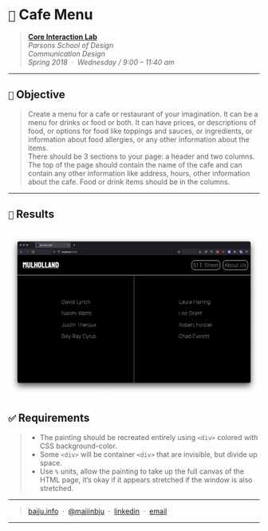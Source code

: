 # `📖` Cafe Menu
> **[Core Interaction Lab](https://github.com/majiinbju/core-interaction-2017)**<br>
> *Parsons School of Design<br>
> Communication Design<br>
> Spring 2018 &nbsp;&middot;&nbsp;
> Wednesday / 9:00 – 11:40 am*
> 
---
## `🎯` Objective
> Create a menu for a cafe or restaurant of your imagination. It can be a menu for drinks or food or both. It can have prices, or descriptions of food, or options for food like toppings and sauces, or ingredients, or information about food allergies, or any other information about the items.<br>
> There should be 3 sections to your page: a header and two columns.<br>
> The top of the page should contain the name of the cafe and can contain any other information like address, hours, other information about the cafe. Food or drink items should be in the columns.
---
## `🧪` Results
![Cafe Menu](cafe-menu.png)
---
## `✅` Requirements
> - The painting should be recreated entirely using `<div>` colored with CSS background-color.
> - Some `<div>` will be container `<div>` that are invisible, but divide up space.
> - Use `%` units, allow the painting to take up the full canvas of the HTML page, it’s okay if it appears stretched if the window is also stretched. 
---
> [bajju.info](https://www.bajju.info) &nbsp;&middot;&nbsp;
> [@majiinbju](https://github.com/majiinbju) &nbsp;&middot;&nbsp;
> [linkedin](https://www.linkedin.com/in/vivek-bajaj-4a8035152/) &nbsp;&middot;&nbsp;
> [email](mailto:hi@vivekbajaj.design)
---
